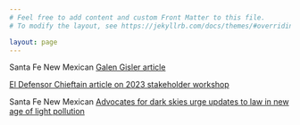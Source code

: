 ```yaml
---
# Feel free to add content and custom Front Matter to this file.
# To modify the layout, see https://jekyllrb.com/docs/themes/#overriding-theme-defaults

layout: page
---
```


Santa Fe New Mexican [Galen Gisler article](https://www.santafenewmexican.com/opinion/commentary/more-work-ahead-to-protect-new-mexico-night-skies/article_c5460402-b57f-11ee-9719-77f823589fea.html)

[El Defensor Chieftain article on 2023 stakeholder workshop](https://dchieftain.com/briggs-significant-economic-value-to-our-dark-skies/)

Santa Fe New Mexican [Advocates for dark skies urge updates to law in new age of light pollution](https://enewmexican.pressreader.com/article/281719800116775)

